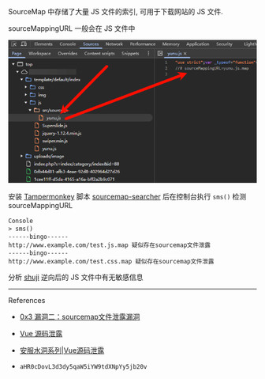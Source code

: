 SourceMap 中存储了大量 JS 文件的索引, 可用于下载网站的 JS 文件.

sourceMappingURL 一般会在 JS 文件中

![sourceMappingURL 一般会在 JS 文件中](./../../../image/SourceMap%20%E6%B3%84%E9%9C%B2/sourceMappingURL%20%E4%B8%80%E8%88%AC%E4%BC%9A%E5%9C%A8%20JS%20%E6%96%87%E4%BB%B6%E4%B8%AD.png)

安装 [Tampermonkey](https://chromewebstore.google.com/detail/tampermonkey/dhdgffkkebhmkfjojejmpbldmpobfkfo?hl=en-US&utm_source=ext_sidebar) 脚本 [sourcemap-searcher](https://greasyfork.org/zh-CN/scripts/447335-sourcemap-searcher) 后在控制台执行 `sms()` 检测 sourceMappingURL

```
Console
> sms()
------bingo------
http://www.example.com/test.js.map 疑似存在sourcemap文件泄露
------bingo------
http://www.example.com/test.css.map 疑似存在sourcemap文件泄露
```

分析 [shuji](https://github.com/paazmaya/shuji) 逆向后的 JS 文件中有无敏感信息

---

References

- [0x3 漏洞二：sourcemap文件泄露漏洞](https://mp.weixin.qq.com/s/xFGHpYQSP5sQ_5kEXtolHA)

- [Vue 源码泄露](https://cloud.tencent.com/developer/article/2149039?from=15425)

- [安服水洞系列|Vue源码泄露](https://www.freebuf.com/articles/web/362520.html)

- ```
  aHR0cDovL3d3dy5qaW5iYW9tdXNpYy5jb20v
  ```
